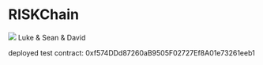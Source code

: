 # RISKChain
<img src="https://vignette.wikia.nocookie.net/logopedia/images/a/ad/Risk-Logo.png/revision/latest/scale-to-width-down/300?cb=20170219011928">
Luke & Sean & David

deployed test contract: 0xf574DDd87260aB9505F02727Ef8A01e73261eeb1
